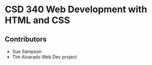 # CSD 340 Web Development with HTML and CSS
## Contributors
* Sue Sampson
* Tim Alvarado
Web Dev project
